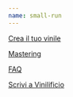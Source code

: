 ```yaml
---
name: small-run
---
```


[Crea il tuo vinile](/)

[Mastering](https://vinilificio.github.io/mastering/)

[FAQ](https://vinilificio.github.io/)

[Scrivi a Vinilificio](http://example.net/)
